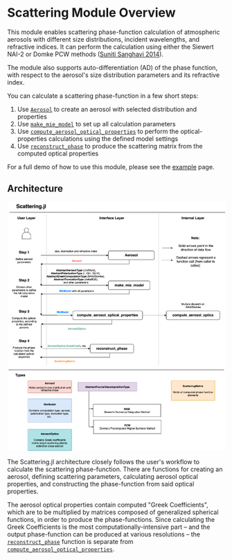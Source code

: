# Scattering Module Overview

This module enables scattering phase-function calculation of atmospheric aerosols with different size distributions, incident wavelengths, and refractive indices. It can perform the calculation using either the Siewert NAI-2 or Domke PCW methods ([Suniti Sanghavi 2014](https://www.sciencedirect.com/science/article/pii/S0022407313004962)). 

The module also supports auto-differentiation (AD) of the phase function, with respect to the aerosol's size distribution parameters and its refractive index. 

You can calculate a scattering phase-function in a few short steps: 

1. Use [`Aerosol`](@ref) to create an aerosol with selected distribution and properties
2. Use [`make_mie_model`](@ref) to set up all calculation parameters
3. Use [`compute_aerosol_optical_properties`](@ref) to perform the optical-properties calculations using the defined model settings
4. Use [`reconstruct_phase`](@ref) to produce the scattering matrix from the computed optical properties

For a full demo of how to use this module, please see the [example](https://radiativetransfer.github.io/RadiativeTransfer.jl/dev/pages/Scattering/Example.html) page. 

## Architecture

![ArchitectureDiagram](RadiativeTransferDiagram-PhaseFunction.drawio.png)

The Scattering.jl architecture closely follows the user's workflow to calculate the scattering phase-function. There are functions for creating an aerosol, defining scattering parameters, calculating aerosol optical properties, and constructing the phase-function from said optical properties. 

The aerosol optical properties contain computed "Greek Coefficients", which are to be multiplied by matrices composed of generalized spherical functions, in order to produce the phase-functions. Since calculating the Greek Coefficients is the most computationally-intensive part – and the output phase-function can be produced at various resolutions – the [`reconstruct_phase`](@ref) function is separate from [`compute_aerosol_optical_properties`](@ref). 